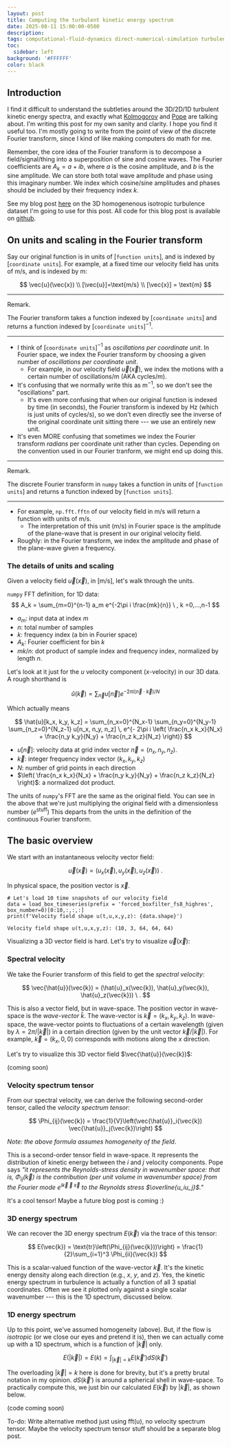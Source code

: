 ```yaml
---
layout: post
title: Computing the turbulent kinetic energy spectrum
date: 2025-08-11 15:00:00-0500
description: 
tags: computational-fluid-dynamics direct-numerical-simulation turbulence dataset kolmogorov
toc:
  sidebar: left
background: '#FFFFFF' 
color: black
---
```


## Introduction
I find it difficult to understand the subtleties around the 3D/2D/1D turbulent kinetic energy spectra, and exactly what [Kolmogorov](https://www.ams.jhu.edu/~eyink/Turbulence/classics/Kolmogorov41a.pdf) and [Pope](https://elmoukrie.com/wp-content/uploads/2022/04/pope-s.b.-turbulent-flows-cambridge-university-press-2000.pdf) are talking about. I'm writing this post for my own sanity and clarity. I hope you find it useful too. I'm mostly going to write from the point of view of the discrete Fourier transform, since I kind of like making computers do math for me.

Remember, the core idea of the Fourier transform is to decompose a field/signal/thing into a superposition of sine and cosine waves. The Fourier coefficients are $A_k = a+ib$, where $a$ is the cosine amplitude, and $b$ is the sine amplitude. We can store both total wave amplitude and phase using this imaginary number. We index which cosine/sine amplitudes and phases should be included by their frequency index $k$.

See my blog post [here](https://ryleymcconkey.com/2025/07/HIT-turbulence-dataset/) on the 3D homogenenous isotropic turbulence dataset I'm going to use for this post. All code for this blog post is available on [github](https://github.com/rmcconke/HIT3D_dataset).


## On units and scaling in the Fourier transform

Say our original function is in units of [`function units`], and is indexed by [`coordinate units`]. For example, at a fixed time our velocity field has units of m/s, and is indexed by m:

$$
\vec{u}(\vec{x}) \\ [\vec{u}]=\text{m/s} \\ [\vec{x}] = \text{m}
$$

<hr class="remark-start">
<span class="ballet-fancy">Remark.</span>

The Fourier transform takes a function indexed by [`coordinate units`] and returns a function indexed by [`coordinate units`]$^{-1}$. 
<hr class="remark-end">

- I think of [`coordinate units`]$^{-1}$ as *oscillations per coordinate unit*. In Fourier space, we index the Fourier transform by choosing a given number of *oscillations per coordinate unit*. 
  - For example, in our velocity field $\vec{u}(\vec{x})$, we index the motions with a certain number of oscillations/m (AKA cycles/m). 
- It's confusing that we normally write this as $\text{m}^{-1}$, so we don't see the "oscillations" part. 
  - It's even more confusing that when our original function is indexed by time (in seconds), the Fourier transform is indexed by Hz (which is just units of cycles/s), so we don't even directly see the inverse of the original coordinate unit sitting there --- we use an entirely new unit. 
- It's even MORE confusing that sometimes we index the Fourier transform *radians* per coordinate unit rather than cycles. Depending on the convention used in our Fourier tranform, we might end up doing this. 

<hr class="remark-start">
<span class="ballet-fancy">Remark.</span>

The discrete Fourier transform in `numpy` takes a function in units of [`function units`] and returns a function indexed by [`function units`]. 
<hr class="remark-end">

- For example, `np.fft.fftn`  of our velocity field in m/s will return a function with units of m/s. 
  - The interpretation of this unit (m/s) in Fourier space is the amplitude of the plane-wave that is present in our original velocity field.
- Roughly: in the Fourier transform, we index the amplitude and phase of the plane-wave given a frequency.

### The details of units and scaling
Given a velocity field $\vec{u}(\vec{x})$, in [m/s], let's walk through the units.

`numpy` FFT definition, for 1D data:
$$
A_k = \sum_{m=0}^{n-1} a_m e^{-2\pi i \frac{mk}{n}} \ , k =0,...,n-1
$$
- $a_m$: input data at index $m$
- $n$: total number of samples
- $k$: frequency index (a bin in Fourier space)
- $A_k$: Fourier coefficient for bin $k$
- $mk/n$: dot product of sample index and frequency index, normalized by length $n$.

Let's look at it just for the $u$ velocity component ($x$-velocity) in our 3D data. A rough shorthand is

$$
\hat{u}(\vec{k}) = \sum_{\vec{n}} u[\vec{n}] e^{-2\pi i (\vec{n}\cdot \vec{k})/N}
$$ 

Which actually means 

$$
\hat{u}[k_x, k_y, k_z] = \sum_{n_x=0}^{N_x-1} \sum_{n_y=0}^{N_y-1} \sum_{n_z=0}^{N_z-1} u[n_x, n_y, n_z] \, e^{- 2\pi i \left( \frac{n_x k_x}{N_x} + \frac{n_y k_y}{N_y} + \frac{n_z k_z}{N_z} \right)}
$$


- $u[\vec{n}]$: velocity data at grid index vector $\vec{n} = (n_x, n_y, n_z)$.
- $\vec{k}$: integer frequency index vector $(k_x,k_y,k_z)$
- $N$: number of grid points in each direction
- $\left( \frac{n_x k_x}{N_x} + \frac{n_y k_y}{N_y} + \frac{n_z k_z}{N_z} \right)$: a normalized dot product.


The units of `numpy`'s FFT are the same as the original field. You can see in the above that we're just multiplying the original field with a dimensionless number ($e^{\text{stuff}}$) This departs from the units in the definition of the continuous Fourier transform. 

## The basic overview

We start with an instantaneous velocity vector field:

$$
\vec{u}(\vec{x}) = (u_x(\vec{x}), u_y(\vec{x}), u_z(\vec{x})) \ . 
$$

In physical space, the position vector is $\vec{x}$.


```
# Let's load 10 time snapshots of our velocity field
data = load_box_timeseries(prefix = 'forced_boxfilter_fs8_highres', box_number=0)[0:10,:,:,:]
print(f'Velocity field shape u(t,u,x,y,z): {data.shape}')

Velocity field shape u(t,u,x,y,z): (10, 3, 64, 64, 64)
```

Visualizing a 3D vector field is hard. Let's try to visualize $\vec{u}(\vec{x})$:

### Spectral velocity 
We take the Fourier transform of this field to get the *spectral velocity*:

$$
\vec{\hat{u}}(\vec{k}) = (\hat{u}_x(\vec{k}), \hat{u}_y(\vec{k}), \hat{u}_z(\vec{k})) \ . 
$$

This is also a vector field, but in wave-space. The position vector in wave-space is the *wave-vector* $\hat{k}$. The wave-vector is $\vec{k} = (k_x,k_y,k_z)$. In wave-space, the wave-vector points to fluctuations of a certain wavelength (given by $\lambda = 2\pi/ \lvert \vec{k}\rvert$) in a certain direction (given by the unit vector $\vec{k}/\lvert \vec{k} \rvert$). For example, $\vec{k} = (k_x,0,0)$ corresponds with motions along the $x$ direction.

Let's try to visualize this 3D vector field $\vec{\hat{u}}(\vec{k})$:

(coming soon)

### Velocity spectrum tensor
From our spectral velocity, we can derive the following second-order tensor, called the *velocity spectrum tensor*:

$$
\Phi_{ij}(\vec{k}) = \frac{1}{V}\left(\vec{\hat{u}}_i(\vec{k}) \vec{\hat{u}}_j(\vec{k})\right)
$$

*Note: the above formula assumes homogeneity of the field*.

This is a second-order tensor field in wave-space. It represents the distribution of kinetic energy between the $i$ and $j$ velocity components. Pope says 
*"it represents the Reynolds-stress density in wavenumber space: that is, $\Phi_{ij}(\vec{k})$ is the contribution (per unit volume in wavenumber space) from the Fourier mode $e^{i\vec{k}\cdot\vec{x}}$ to the Reynolds stress $\overline{u_iu_j}$."* 

It's a cool tensor! Maybe a future blog post is coming :)


### 3D energy spectrum
We can recover the 3D energy spectrum $E(\vec{k})$ via the trace of this tensor:

$$
E(\vec{k}) = \text{tr}\left(\Phi_{ij}(\vec{k}))\right) =  \frac{1}{2}\sum_{i=1}^3 \Phi_{ii}(\vec{k})
$$


This is a scalar-valued function of the wave-vector $\vec{k}$. It's the kinetic energy density along each direction (e.g., $x$, $y$, and $z$). Yes, the kinetic energy spectrum in turbulence is actually a function of all 3 spatial coordinates. Often we see it plotted only against a single scalar wavenumber --- this is the 1D spectrum, discussed below.

### 1D energy spectrum
Up to this point, we've assumed homogeneity (above). But, if the flow is *isotropic* (or we close our eyes and pretend it is), then we can actually come up with a 1D spectrum, which is a function of $|\vec{k}|$ only. 

$$
E(|\vec{k}|) = E(k)= \int_{\lvert \vec{k}\rvert = k} E(\vec{k}')dS(\vec{k}')
$$

The overloading $\lvert \vec{k}\rvert = k$ here is done for brevity, but it's a pretty brutal notation in my opinion. $dS(\vec{k}')$ is around a spherical shell in wave-space. To practically compute this, we just bin our calculated $E(\vec{k})$ by $\lvert \vec{k} \rvert$, as shown below.

(code coming soon)


To-do:
Write alternative method just using fft(u), no velocity spectrum tensor.
Maybe the velocity spectrum tensor stuff should be a separate blog post.
